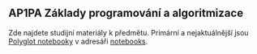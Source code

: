 ## AP1PA Základy programování a algoritmizace

Zde najdete studijní materiály k předmětu. Primární a nejaktuálnější jsou [Polyglot notebooky](https://code.visualstudio.com/docs/languages/polyglot) v adresáři [notebooks](notebooks).